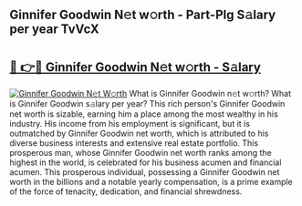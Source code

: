 ## Ginnifer Goodwin N𝚎t w𝚘rth - Part-Plg S𝚊lary per year TvVcX

# <h2><a href="http://gc1s4ef.nevu.top/?p=Ginnifer+Goodwin">🔗 👉🔴 Ginnifer Goodwin N𝚎t w𝚘rth - S𝚊lary</a></h2>

[![Ginnifer Goodwin N𝚎t W𝚘rth](https://i.imgur.com/Oavwk0R.jpeg)](http://gc1s4ef.nevu.top/?p=Ginnifer+Goodwin)
What is Ginnifer Goodwin n𝚎t w𝚘rth? What is Ginnifer Goodwin s𝚊lary per year?
This rich person's Ginnifer Goodwin net worth is sizable, earning him a place among the most wealthy in his industry. His income from his employment is significant, but it is outmatched by Ginnifer Goodwin net worth, which is attributed to his diverse business interests and extensive real estate portfolio. This prosperous man, whose Ginnifer Goodwin net worth ranks among the highest in the world, is celebrated for his business acumen and financial acumen. This prosperous individual, possessing a Ginnifer Goodwin net worth in the billions and a notable yearly compensation, is a prime example of the force of tenacity, dedication, and financial shrewdness.
